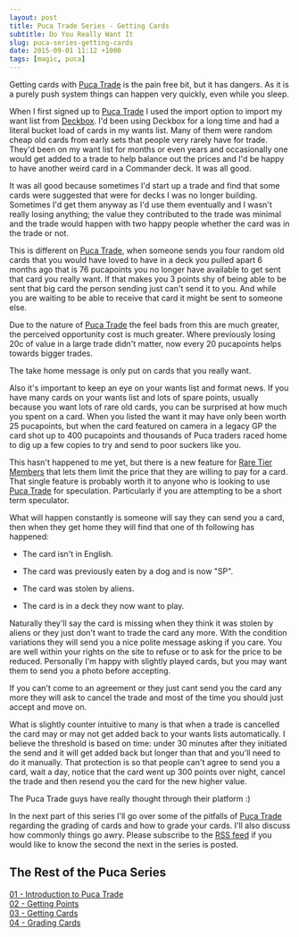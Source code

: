 ```yaml
---
layout: post
title: Puca Trade Series - Getting Cards
subtitle: Do You Really Want It                                           
slug: puca-series-getting-cards
date: 2015-09-01 11:12 +1000
tags: [magic, puca]
---
```


Getting cards with [Puca Trade][1] is the pain free bit, but it has dangers. As
it is a purely push system things can happen very quickly, even while you sleep.

When I first signed up to [Puca Trade][1] I used the import option to import my
want list from [Deckbox][2]. I'd been using Deckbox for a long time and had a 
literal bucket load of cards in my wants list. Many of them were random cheap 
old cards from early sets that people very rarely have for trade. They'd been on 
my want list for months or even years and occasionally one would get added to a 
trade to help balance out the prices and I'd be happy to have another weird card
in a Commander deck. It was all good.

It was all good because sometimes I'd start up a trade and find that some cards 
were suggested that were for decks I was no longer building. Sometimes I'd get 
them anyway as I'd use them eventually and I wasn't really losing anything; the 
value they contributed to the trade was minimal and the trade would happen with
two happy people whether the card was in the trade or not.

This is different on [Puca Trade][1], when someone sends you four random old 
cards that you would have loved to have in a deck you pulled apart 6 months ago
that is 76 pucapoints you no longer have available to get sent that card you 
really want. If that makes you 3 points shy of being able to be sent that big 
card the person sending just can't send it to you. And while you are waiting to
be able to receive that card it might be sent to someone else. 

Due to the nature of [Puca Trade][1] the feel bads from this are much greater, 
the perceived opportunity cost is much greater. Where previously losing 20c of 
value in a large trade didn't matter, now every 20 pucapoints helps towards
bigger trades.

The take home message is only put on cards that you really want. 

Also it's important to keep an eye on your wants list and format news. If you 
have many cards on your wants list and lots of spare points, usually because
you want lots of rare old cards, you can be surprised at how much you spent on
a card. When you listed the want it may have only been worth 25 pucapoints, but
when the card featured on camera in a legacy GP the card shot up to 400 
pucapoints and thousands of Puca traders raced home to dig up a few copies to 
try and send to poor suckers like you. 

This hasn't happened to me yet, but there is a new feature for [Rare Tier 
Members][3] that lets them limit the price that they are willing to pay for a 
card. That single feature is probably worth it to anyone who is looking to use
[Puca Trade][1] for speculation. Particularly if you are attempting to be a 
short term speculator.

What will happen constantly is someone will say they can send you a card, then
when they get home they will find that one of th following has happened:

* The card isn't in English.

* The card was previously eaten by a dog and is now "SP".

* The card was stolen by aliens.

* The card is in a deck they now want to play.

Naturally they'll say the card is missing when they think it was stolen by 
aliens or they just don't want to trade the card any more. With the condition
variations they will send you a nice polite message asking if you care. You are
well within your rights on the site to refuse or to ask for the price to be 
reduced. Personally I'm happy with slightly played cards, but you may want them
to send you a photo before accepting.

If you can't come to an agreement or they just cant send you the card any more
they will ask to cancel the trade and most of the time you should just accept
and move on. 

What is slightly counter intuitive to many is that when a trade is
cancelled the card may or may not get added back to your wants lists 
automatically. I believe the threshold is based on time: under 30 minutes after 
they initiated the send and it will get added back but longer than that and 
you'll need to do it manually. That protection is so that people can't agree to
send you a card, wait a day, notice that the card went up 300 points over night,
cancel the trade and then resend you the card for the new higher value.

The Puca Trade guys have really thought through their platform :)

In the next part of this series I'll go over some of the pitfalls of [Puca 
Trade][1] regarding the grading of cards and how to grade your cards. I'll also
discuss how commonly things go awry. Please subscribe to the [RSS feed][4] if 
you would like to know the second the next in the series is posted.

## The Rest of the Puca Series

[01 - Introduction to Puca Trade][101]  
[02 - Getting Points][102]  
[03 - Getting Cards][103]  
[04 - Grading Cards][104]

[1]: https://pucatrade.com/invite/gift/65746
[2]: https://deckbox.org/users/LovesTha/
[3]: https://pucatrade.com/account/upgrade
[4]: /feed.xml
[101]: /2015-08-14-puca-01-introduction
[102]: /2015-08-16-puca-02-getting-points
[103]: /2015-09-01-puca-03-getting-cards
[104]: /2015-09-05-puca-04-grading-cards

